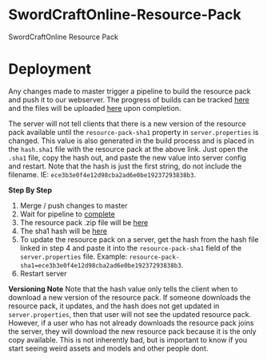# SwordCraftOnline-Resource-Pack
SwordCraftOnline Resource Pack

# Deployment
Any changes made to master trigger a pipeline to build the resource pack and push it to our webserver. The progress of builds can be tracked [here](https://github.com/peacefulcraft-network/SwordCraftOnline-Resource-Pack/actions) and the files will be uploaded [here](https://cdn.peacefulcraft.net/resources/) upon completion.

The server will not tell clients that there is a new version of the resource pack available until the `resource-pack-sha1` property in `server.properties` is changed. This value is also generated in the build process and is placed in the `hash.sha1` file with the resource pack at the above link. Just open the `.sha1` file, copy the hash out, and paste the new value into server config and restart. Note that the hash is just the first string, do not include the filename. IE: `ece3b3e0f4e12d98cba2ad6e0be19237293838b3`.

**Step By Step**
1. Merge / push changes to master
2. Wait for pipeline to [complete](https://github.com/peacefulcraft-network/SwordCraftOnline-Resource-Pack/actions)
3. The resource pack .zip file will be [here](https://cdn.peacefulcraft.net/resources/swordcraftonline_resource_pack.zip)
4. The sha1 hash will be [here](https://cdn.peacefulcraft.net/resources/hash.sha1)
5. To update the resource pack on a server, get the hash from the hash file linked in step 4 and paste it into the `resource-pack-sha1` field of the `server.properties` file. Example: `resource-pack-sha1=ece3b3e0f4e12d98cba2ad6e0be19237293838b3`.
6. Restart server

**Versioning Note**
Note that the hash value only tells the client when to download a new version of the resource pack. If someone downloads the resource pack, it updates, and the hash does not get updated in `server.properties`, then that user will not see the updated resource pack. However, if a user who has not already downloads the resource pack joins the server, they will download the new resource pack because it is the only copy available. This is not inherently bad, but is important to know if you start seeing weird assets and models and other people dont.
